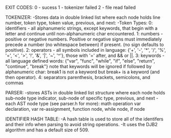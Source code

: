EXIT CODES:
  0 - sucess
  1 - tokenizer failed
  2 - file read failed

TOKENIZER:
  -Stores data in double linked list where each node holds line number, token type, token value, previous, and next:
  -Token Types:
    0: identifiers - all alphanumeric strings, except keywords, that begin with a letter and continue until non-alphanumeric char encountered.
    1: numbers - positive or negative numbers. Positive or negative signs must immediately precede a number (no whitespace between) if present. (no sign defaults to positive).
    2: operators - all symbols included in language:
      {'+', '-', '*', '/', '%', '=', '<', '>', '!', '&', '|', '~', '^'}, those with '=' after, and && or ||.
    3: keywords - all language defined words:
      {"var", "func", "while", "if", "else", "return", "continue", "break"}
      note that keywords will be ignored if followed by alphanumeric char: break1 is not a keyword but break+ is a keyword (and then operator).
    4: separators
    parenthesis, brackets, semicolons, and commas

PARSER:
-stores ASTs in double linked list structure where each node holds sub-node type indicator, sub-node of specific type, previous, and next
-each AST node type (see parser.h for more):
  math operation
  var declaration,
  var re-assignment,
  function node,
  while node,
  if node

IDENTIFIER HASH TABLE:
-A hash table is used to store all of the identifers and their info when parsing to avoid string operations.
-It uses the DJB2 algorithm and has a default size of 509.